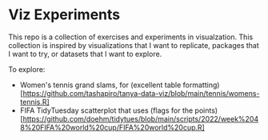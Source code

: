 # Viz Experiments
This repo is a collection of exercises and experiments in visualzation. This collection is inspired by visualizations that I want to replicate, packages that I want to try, or datasets that I want to explore.

To explore:

* Women's tennis grand slams, for (excellent table formatting)[https://github.com/tashapiro/tanya-data-viz/blob/main/tennis/womens-tennis.R]
* FIFA TidyTuesday scatterplot that uses (flags for the points)[https://github.com/doehm/tidytues/blob/main/scripts/2022/week%2048%20FIFA%20world%20cup/FIFA%20world%20cup.R]
